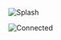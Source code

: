 ![Splash](https://user-images.githubusercontent.com/8670239/136773737-246049ac-dea9-42b6-a64c-7af0c59b4b72.png)

![Connected](https://user-images.githubusercontent.com/8670239/137468552-60d6f38f-7e34-41aa-a7a1-0d657078783a.png)
